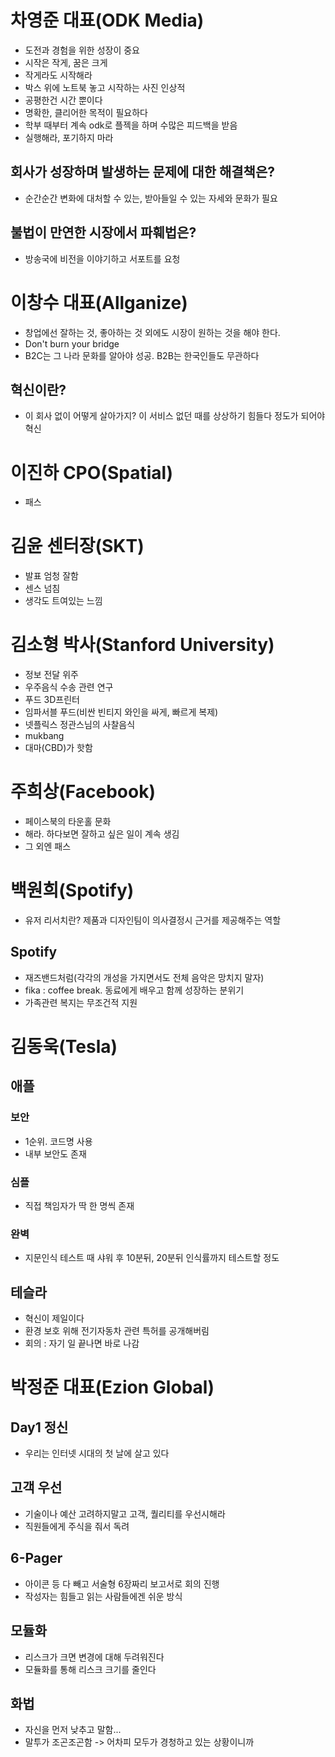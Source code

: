 # 차영준 대표(ODK Media)
* 도전과 경험을 위한 성장이 중요
* 시작은 작게, 꿈은 크게
* 작게라도 시작해라
* 박스 위에 노트북 놓고 시작하는 사진 인상적
* 공평한건 시간 뿐이다
* 명확한, 클리어한 목적이 필요하다
* 학부 때부터 계속 odk로 플젝을 하며 수많은 피드백을 받음
* 실행해라, 포기하지 마라

## 회사가 성장하며 발생하는 문제에 대한 해결책은?
* 순간순간 변화에 대처할 수 있는, 받아들일 수 있는 자세와 문화가 필요

## 불법이 만연한 시장에서 파훼법은?
* 방송국에 비전을 이야기하고 서포트를 요청

# 이창수 대표(Allganize)
* 창업에선 잘하는 것, 좋아하는 것 외에도 시장이 원하는 것을 해야 한다.
* Don't burn your bridge
* B2C는 그 나라 문화를 알아야 성공. B2B는 한국인들도 무관하다
## 혁신이란?
* 이 회사 없이 어떻게 살아가지? 이 서비스 없던 때를 상상하기 힘들다 정도가 되어야 혁신

# 이진하 CPO(Spatial)
* 패스

# 김윤 센터장(SKT)
* 발표 엄청 잘함
* 센스 넘침
* 생각도 트여있는 느낌

# 김소형 박사(Stanford University)
* 정보 전달 위주
* 우주음식 수송 관련 연구
* 푸드 3D프린터
* 임파서블 푸드(비싼 빈티지 와인을 싸게, 빠르게 복제)
* 넷플릭스 정관스님의 사찰음식
* mukbang
* 대마(CBD)가 핫함

# 주희상(Facebook)
* 페이스북의 타운홀 문화
* 해라. 하다보면 잘하고 싶은 일이 계속 생김
* 그 외엔 패스

# 백원희(Spotify)
* 유저 리서치란? 제품과 디자인팀이 의사결정시 근거를 제공해주는 역할
## Spotify
* 재즈밴드처럼(각각의 개성을 가지면서도 전체 음악은 망치지 말자)
* fika : coffee break. 동료에게 배우고 함께 성장하는 분위기
* 가족관련 복지는 무조건적 지원

# 김동욱(Tesla)
## 애플
### 보안
* 1순위. 코드명 사용
* 내부 보안도 존재
### 심플
* 직접 책임자가 딱 한 명씩 존재
### 완벽
* 지문인식 테스트 때 샤워 후 10분뒤, 20분뒤 인식률까지 테스트할 정도

## 테슬라
* 혁신이 제일이다
* 환경 보호 위해 전기자동차 관련 특허를 공개해버림
* 회의 : 자기 일 끝나면 바로 나감

# 박정준 대표(Ezion Global)
## Day1 정신
* 우리는 인터넷 시대의 첫 날에 살고 있다
## 고객 우선
* 기술이나 예산 고려하지말고 고객, 퀄리티를 우선시해라
* 직원들에게 주식을 줘서 독려
## 6-Pager
* 아이콘 등 다 빼고 서술형 6장짜리 보고서로 회의 진행
* 작성자는 힘들고 읽는 사람들에겐 쉬운 방식
## 모듈화
* 리스크가 크면 변경에 대해 두려워진다
* 모듈화를 통해 리스크 크기를 줄인다
## 화법
* 자신을 먼저 낮추고 말함...
* 말투가 조곤조곤함 -> 어차피 모두가 경청하고 있는 상황이니까
